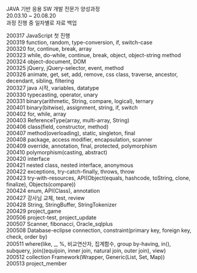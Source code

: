 JAVA 기반 응용 SW 개발 전문가 양성과정<br>
20.03.10 ~ 20.08.20<br>
과정 진행 중 일자별로 자료 백업

200317 JavaScript 첫 진행<br>
200319 function, random, type-conversion, if, switch-case<br>
200320 for, continue, break, array<br>
200323 while, do-while, continue, break, object, object-string method<br>
200324 object-document, DOM<br>
200325 jQuery, jQuery-selector, event, method<br>
200326 animate, get, set, add, remove, css class, traverse, ancestor, decendant, sibling, filtering<br>
200327 java 시작, variables, datatype<br>
200330 typecasting, operator, unary<br>
200331 binary(arithmetic, String, compare, logical), ternary<br>
200401 binary(bitwise), assignment, string, if, switch<br>
200402 for, while, array<br>
200403 ReferenceType(array, multi-array, String)<br>
200406 class(field, constructor, method)<br>
200407 method(overloading), static, singleton, final<br>
200408 package, access modifier, encapsulation, scanner<br>
200409 override, annotation, final, protected, polymorphism<br>
200410 polymorphism(casting, abstract)<br>
200420 interface<br>
200421 nested class, nested interface, anonymous<br>
200422 exceptions, try-catch-finally, throws, throw<br>
200423 try-with-resources, API(Object(equals, hashcode, toString, clone, finalize), Objects(compare))<br>
200424 enum, API(Class), annotation<br>
200427 강사님 교체, test, review<br>
200428 String, StringBuffer, StringTokenizer<br>
200429 project_game<br>
200506 project-test, project_update<br>
200507 Scanner, fibonacci, Oracle_sqlplus<br>
200508 Database-eclipse connection, constraint(primary key, foreign key, check, order by)<br>
200511 where(like, _, %, 비교연산자, 집계함수, group by-having, in(), subquery, join((equijoin, inner join, natural join, outer join), view)<br>
200512 collection Framework(Wrapper, Generic(List, Set, Map))<br>
200513 project_member<br>